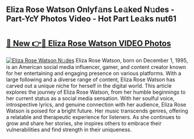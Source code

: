 ## Eliza Rose Watson Onlyf𝚊ns Le𝚊ked N𝚞des - Part-YcY Photos Video - Hot Part Le𝚊ks nut61

# <h2><a href="http://ab48061.deff.icu/?id=Eliza+Rose+Watson">🔗 New 👉🔴 Eliza Rose Watson VIDEO Photos</a></h2>

[![Eliza Rose Watson N𝚞des](https://i.imgur.com/rIISA9y.gif)](http://ab48061.deff.icu/?id=Eliza+Rose+Watson)
Eliza Rose Watson, born on December 1, 1995, is an American social media influencer, gamer, and content creator known for her entertaining and engaging presence on various platforms. With a large following and a diverse range of content, Eliza Rose Watson has carved out a unique niche for herself in the digital world. This article explores the journey of Eliza Rose Watson, from her humble beginnings to her current status as a social media sensation. With her soulful voice, introspective lyrics, and genuine connection with her audience, Eliza Rose Watson is poised for a bright future. Her music transcends genres, offering a relatable and therapeutic experience for listeners. As she continues to grow and share her stories, she inspires others to embrace their vulnerabilities and find strength in their uniqueness.
